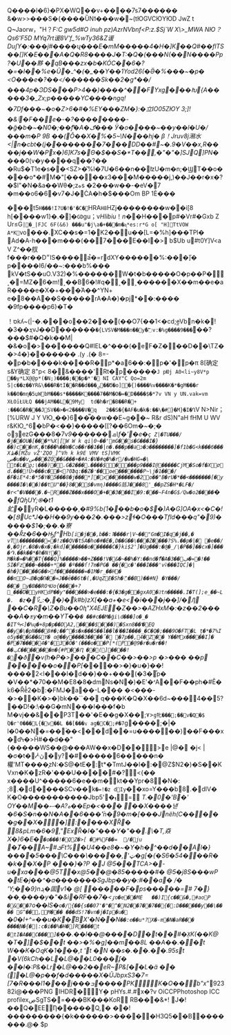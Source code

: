 Q����l�6}�PX�WQ��v+����7s7������	&�w>>���S�{����ȔNߗ���w�~(tЮGVCЮYЮD JwZ t Q~Jaorw，"H？_F:C gw5d#O inuh pz)AzrNVbnf<P:z.$Sj`W X\>_MWA NЮ？Qs6'F5D MYq7rt谖8V'f_%wTy36&Z谖DuʃY�:���j#����ʯ���E�mM�����4�H�]K᥮��Q#��flTS��[]K�E���A�Q�R8����J�T:�Q�(���N(��N����Pp?�U��黟
�qB���zx�b�KÓC��6�?�=�I��%e�Ũ�ߺ^�(�_��Y��1Yod26(�Ӛ�%���~�p�	<O���e�?��</������Sk��2�g*��/���4p�ϿDS���P>4��)����^�޹�FYxg���Խ{A�����3�_Zx;p�����YC����ngq!�7Df���~�o�Z>6�#�%EY���ZM�}:�立IO05ZЮY 3;]!�&ٱ�F��e�-�?��������-�ğ�b�~�N0�;��ޭf�A�ګ���
Ӱ�ׅo����~��y��l�U�/���m�P
9B ��(Ȏ��X�%�5~\N�޽��hj�
β！Jruv8j潲水<|n�cbt�(j��������7���DD��#~�.9�V��x,R����j��W�Px�)6]K7s�Θ�$��S�*T��,�"�"�]SJQ]PN�_���0(v�y����q��?�� �Ru$�T1e�s��<SZ>�͂%l�7U�6��n��ʫU�m�n;�ϢT��o����o*�#M�"[�����x3���M�����j,)��J��r�x�?�$l"�N�&a��Wθ�;zەs �2���w��-�eV�7
�m��o޵6�6�v7�J�ĊA�h�$���Om
BP
1Ѐ���

���t5`H���!I?U�!�'�C�`HRA`H8`HZj��������w��i[8
h[����w1}�.�]�`GD`gu；v$H libi u！
%v"G
n$��H���p#�Vr#�Gxb
Z Ur≤G`|�_|FJC
6F(&6)
���u"�j\a�+���m�a͎*es:r*G o[
"H]！TtVOW A*K`vo���.XC��s�=1�K2��u��[L=�%h]���TPl�
Ad�A-h���m���(��7���E��I�>
b$Ub u，#t0Y]V<a V Z^��䑡f���r��D״lS����a֩�=rdXY������%:���]֗�
p����I6/��~:���b%���
kV�tS��uO.V32)�%������W�t�b�����O�p��P�˰�=MZ�6�m!˰��B6�!#q�˰�˲������X��m��e�aR����e�X�+���Ά��^YN+
e�8��A��S�����rA�A�)�pj*��:����
�9fp����p6}�T�

！סkʎ~(|-�.���o��2���(��O7{��1<�cd;e͍Vbn�k�!�ܮ��3vJ��D������`�{LVSV�M���n��y�ْ߱v:�%g����9���`��?���$#�Q�k��M|�&�o�>������Q#IEL�^���(�eF�Z���D��\TZ��>4�}�������
.(y
.(�
8=-�p�b����k����R�p*�a6��:�p�'�p�π
8[确定s&Y确定
8"p<
8�&����'Rt�p�����`J pЮj A0<li~y8V*p ��y*LX@@p*(�N;)����;��p�*'� NI CAY"C Qo=2m S|c��z��YR&\���R�tI��R��d���ؠ��Ծ�o]�{)����%v����K�*�gM���r	k��0�mη�5џWbM���s*�����K���̍�7��M�O�=�D����$�*7v VN y UN.vak=vm XŁOīŁUŁQ ���jAM��L�9My	td�h�r�B��R�+	:���G�R���JSV��>�<2����V�q	2��S�{�AF�u�k�:��\�#}�M}�I�Ղ`V N>Nir；[%URW J Y VЮ_��}6��̿��w��E~g��~ R&r dS)N"aH fHM U WV r&KЮ_^6�bP�<��}�����[[?��6Om�~�;�
oȝezG���8�7vܩ����_��9\f�'�e�`ç
Z|�TU���/�j��OU�[���*%X|[：W W k qi|0~��'mG��s�G���I�}��)c��nK,�t���%��W�Co��r��1��|n�.���p��a޲ͻ�ͻ��������]�f1b�G<k���6���Xظ�[MŽu vŽ'ZQO_]^Vh k k9E VMV tS]VMK
ص�u��vص���ZQ��&���+�#A:�V�#q�%�r/�w�HG=�\
t�L�ϱ;\���)�.G�2���.����$����p9���I@� ����CjM�So�f�X͢ơd.���!U>���c��<?0Ֆq:��Z�̛��oe�������P~\j�1���/�F�iE*4:�*5�Y�5���8�j���*]�x��׽�����w�2o��"B�rU�*��<�������[�y����I�\��)��tU"��}8��$�vmɳ)����G狧J���8'_��pZS�H*�LF�/�r<^�V����.�~R���Z���x���O�+��3���I�9:���~F4n�G$̸Qw�o2����`��󃿊fQɧUY;֍�t1釯_�yR�L�����,*�#9%b{1���b�o�$�)A�G]OA�x<�C�!�[ՑUc*J��H��9y���2�.���>zɬ�O���Tfld���q"�9)�����$1�;��.�寮��R̐z�6��Ԣf^Hb`[i�j��,b��:ߠ����r|V~��"Gm�I�q⚧�j�ؑ�,� vT \��������=�!z��QV�tSA�ho�#�E�,D��G��\���Z����?S%.��р�|�
�e��/�,�Ojr.�8�v�x�;�kd]������o������C�}ki$2']�Ug���:�ʤ�_/\�P��]��cx�]����֏.��k��*�h�N!�
M�k�=�%��T{���Q]%�����>��+Z���!V�&�~��%�Y:��nd�ޭf�A�ڣ��3�=�!��	SI�Fz���~����+*�� �º���ſ!7m�PG�
��{�c�'���I���'vѷ���IQC]�|�h�}����G��>f��������=�1M�r_��H�
��nO~ﮥB�q�Ռ��=J��ē��6t�(,�UqZE�Sh�߯��B)��#N} �Y���/���_y�B��RO۹Uo{����+? _���Ʊ�yHKdP��y"������>�e���:�{�3�g��gxA0�Ϩtn�����.I�T(];e_��~L�.	�z`�؆_:�,�)�k#b)zX[��a+�e<�i���j��]/�Ԓ ��C�R�\Z�Bu��0ԧ"X4EJE�Z��>�AZHxM�:�z��2�����A�±y�m��YT��`�
��#c��M�ģi\d���]o�_� �ITߒ<]�%ų�+ 8 p �p��DA2,�� ��$���)�Sxn 8��'͗�EQ	 ��y �\� pN���8#�;��^�s� κ���5��l��l�ݴ��I����_�C�Q�;���9O�FT�L
ț�*�7%I o5y� ��&��&Y� o@�� y����3����̋�
�7p��,4�Z��
Y��Mx�����I]�
�P�7����4�'�3�Ö�'(���o��P[*(P�@9�r�u�r � �!��ݔC�������m�{#P��Ԥ ��(]����!�`�ð�v(h �P�>���C��C��>��>p
�>���
��p
�����o��P[*����>�}�u�} � �!����2<l���I�d��} ��+���(�3�֯p�
�V��*�70��M�E 8�  8�dm  Ns�N�)�E'�ᔊA��F��ph�#Ӗ�k6�Ȓȇ̒2�b:�FMJ�a��-L���
�<���-�>��K�>�}bk��``��
q���K�Q�X��6d~���4��5?׌��D!�:\��G�mN���I���f�b
M�vj��&��P3T��'�E��g�X��;۷>`g牝���;��v�Q�$	ؙQ�r'ϴ���L{�v��L
��[���ϫ
ag�C�;#�7`g����;�|� l�0��N�=��ٞ��<��d��=u������)��F���x	�dϞ�>Ȟ#��d��"{�����WS��@���AW��x�D��>e |@�
�j< |�σ�t�ᓿڽ�y?�#�����6����� n�欋'MT����͉zN:�S@�tE �:t*�TmtJ��I�:�@Z$N2�)�S��KVxn�K�zR�'���U����#�?<{�� x����U^�����6�e��m�΂kt��Ypr�8�N�: ;8.�d����SCv��k`�=!�z dIy`��xo=Y���b8.�dIV� K�O�����������Jbpܙ�'5= _T.�0�'B�' OY��M��ސ�A?ە��Ep�<���
��X����낻�6�S�n��N �A��6���ۜ'n�9�m�[���Jnëh(C�����g��X��]:����XȐ�	8&pLm�6�9,"ExȐ�I�"���Y�"��.\�T,猋X�}6�E�׭`�o���!�QZ�>[ � #% F��=	/�ju	`�Ⱦ��A~ #ܭ Ft%�U4��e8�~�Y�h�^��d��Al�}����5� � �\C���\�����, \'ټ�g[�{�S6�54�\��R��k � �X�P
���}�?P
�J
@5��TCA>�-u�xa���@5T�x@5��@�85�����#�
@5�j8S���wP
�tE�j ��^�a�������SgJbp��y�:#��a�
/ �
'Y;��9} n ܔ�圁v1� @[	�����F�ps�����=# 7�}��ͺ���� y�"�&i�RF��ٷ>�7`o�e��ME	��)I{c��&�,#aoP
�&��7`o��lS�`o�/{�� {s��07'�"�^ �N2��7��7��{�:D������y��\���� G^��,M���
���dS!7�vn�j�Ip�u� `�0�I+^=��u�K�֩BX'�N��N`��:e��u*?X�-m�N�aR���	����ֳN�{�|:c�i��%�H�]R ����t	�tI�A��C���]�ۭ`��.��l��@����D�t��#�X̠K(��K@�T�]�$��t	��>�%�g ]��m��8L
��A��.��t	W��K�OզK�1���, t	't	�N	��s�.��.��.95st	�V(6kCh��L�L@��L0���ʄ�
��I�:P&�Lr�L@��2��eR~P&[��L�ä ��	(]�L@�p��f�d�����X�ÛJbpxS3�7=[7�R���l1���j���ߏ����PK   K�O��b" x_"    92382 i@���PNG

   
IHDR  �     Y݄�   	pHYs  .#  .#x�?v  
OiCCPPhotoshop ICC profile  xڝSgTS�=���BK���KoR RB���&*!	J�!��Q�EEȠ�����Q,�
��!���������{�kּ������>�����H3Q5��B�������.@�
$p

